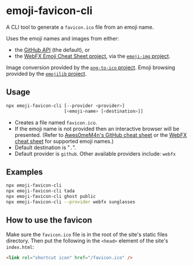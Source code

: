 # emoji-favicon-cli

A CLI tool to generate a `favicon.ico` file from an emoji name.

Uses the emoji names and images from either:

- the [GitHub API](https://developer.github.com/v3/emojis/) (the default), or
- the [WebFX Emoji Cheat Sheet project](https://github.com/WebpageFX/emoji-cheat-sheet.com), via the [`emoji-img` project](https://github.com/rumkin/emoji-img).

Image conversion provided by the [`png-to-ico` project](https://github.com/steambap/png-to-ico). Emoji browsing provided by the [`emojilib` project](https://github.com/muan/emojilib).

## Usage

```bash
npx emoji-favicon-cli [--provider <provider>]
                      [<emoji-name> [<destination>]]
```

- Creates a file named `favicon.ico`.
- If the emoji name is not provided then an interactive browser will be presented. (Refer to [Awes0meM4n's GitHub cheat sheet](https://awes0mem4n.github.io/emojis-github.html) or the [WebFX cheat sheet](http://www.emoji-cheat-sheet.com) for supported emoji names.)
- Default destination is "`.`".
- Default provider is `github`. Other available providers include: `webfx`

## Examples

```bash
npx emoji-favicon-cli
npx emoji-favicon-cli tada
npx emoji-favicon-cli ghost public
npx emoji-favicon-cli --provider webfx sunglasses
```

## How to use the favicon

Make sure the `favicon.ico` file is in the root of the site's static files directory. Then put the following in the `<head>` element of the site's `index.html`:

```html
<link rel="shortcut icon" href="/favicon.ico" />
```

